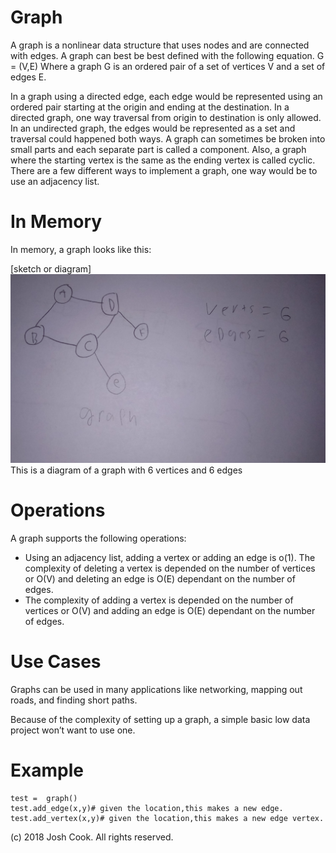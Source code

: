 # Graph

A graph is a nonlinear data structure that uses nodes and are connected with edges. A graph can best be best defined with the following equation. G = (V,E) Where a graph G is an ordered pair of a set of vertices V and a set of edges E. 

In a graph using a directed edge, each edge would be represented using an ordered pair starting at the origin and ending at the destination. In a directed graph, one way traversal from origin to destination is only allowed.  In an undirected graph, the edges would be represented as a set and traversal could happened both ways. A graph can sometimes be broken into small parts and each separate part is called a component. Also, a graph where the starting vertex is the same as the ending vertex is called cyclic. There are a few different ways to implement a graph, one way would be to use an adjacency list.   
# In Memory

In memory, a graph looks like this:

\[sketch or diagram\]
![](pics/graph.png)
This is a diagram of a graph with 6 vertices and 6 edges 

# Operations

A graph supports the following operations:

* Using an adjacency list, adding a vertex or adding an edge is o(1).
The complexity of deleting a vertex is depended on the number of vertices or O(V) and deleting an edge is O(E) dependant on the number of edges. 
* The complexity of adding a vertex is depended on the number of vertices or O(V) and adding an edge is O(E) dependant on the number of edges. 


# Use Cases

Graphs can be used in many applications like networking, mapping out roads, and finding short paths.

Because of the complexity of setting up a graph, a simple basic low data project won’t want to use one. 


# Example

```
test =  graph()
test.add_edge(x,y)# given the location,this makes a new edge.
test.add_vertex(x,y)# given the location,this makes a new edge vertex.

```

(c) 2018 Josh Cook. All rights reserved.

